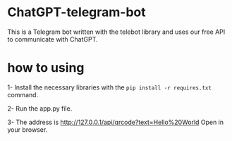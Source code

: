 # ChatGPT-telegram-bot
This is a Telegram bot written with the telebot library and uses our free API to communicate with ChatGPT.

# how to using
1- Install the necessary libraries with the `pip install -r requires.txt` command.

2- Run the app.py file.

3- The address is http://127.0.0.1/api/qrcode?text=Hello%20World Open in your browser.

